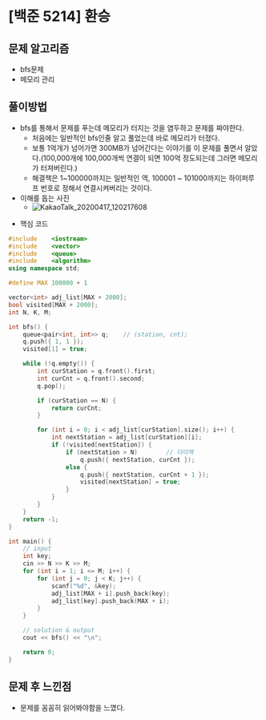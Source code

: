 # [백준 5214] 환승

## 문제 알고리즘

- bfs문제
- 메모리 관리

## 풀이방법

* bfs를 통해서 문제를 푸는데 메모리가 터지는 것을 염두하고 문제를 짜야한다.
  * 처음에는 일반적인 bfs인줄 알고 풀었는데 바로 메모리가 터졌다.
  * 보통 1억개가 넘어가면 300MB가 넘어간다는 이야기를 이 문제를 풀면서 알았다.(100,000개에 100,000개씩 연결이 되면 100억 정도되는데 그러면 메모리가 터져버린다.)
  * 해결책은 1~100000까지는 일반적인 역, 100001 ~ 101000까지는 하이퍼루프 번호로 정해서 연결시켜버리는 것이다.
* 이해를 돕는 사진
  * ![KakaoTalk_20200417_120217608](https://user-images.githubusercontent.com/42582516/79528091-0ed42f00-80a4-11ea-9098-8eb8ff487669.png)

- 핵심 코드

~~~c++
#include	<iostream>
#include	<vector>
#include	<queue>
#include	<algorithm>
using namespace std;

#define MAX 100000 + 1

vector<int> adj_list[MAX + 2000];
bool visited[MAX + 2000];
int N, K, M;

int bfs() {
	queue<pair<int, int>> q;	// (station, cnt);
	q.push({ 1, 1 });
	visited[1] = true;

	while (!q.empty()) {
		int curStation = q.front().first;
		int curCnt = q.front().second;
		q.pop();

		if (curStation == N) {
			return curCnt;
		}

		for (int i = 0; i < adj_list[curStation].size(); i++) {
			int nextStation = adj_list[curStation][i];
			if (!visited[nextStation]) {
				if (nextStation > N)		// 더미역
					q.push({ nextStation, curCnt });
				else {
					q.push({ nextStation, curCnt + 1 });
					visited[nextStation] = true;
				}
			}
		}
	}
	return -1;
}

int main() {
	// input
	int key;
	cin >> N >> K >> M;
	for (int i = 1; i <= M; i++) {
		for (int j = 0; j < K; j++) {
			scanf("%d", &key);
			adj_list[MAX + i].push_back(key);
			adj_list[key].push_back(MAX + i);
		}
	}

	// solution & output
	cout << bfs() << "\n";

	return 0;
}

~~~

## 문제 후 느낀점

- 문제를 꼼꼼히 읽어봐야함을 느꼈다.